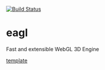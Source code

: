 
[![Build Status](https://travis-ci.org/plepers/eagl.png?branch=develop)](https://travis-ci.org/plepers/eagl)

eagl
====

Fast and extensible WebGL 3D Engine

[template](https://github.com/anodynos/uRequire/blob/master/source/code/templates/ModuleGeneratorTemplates.coffee#L237)

